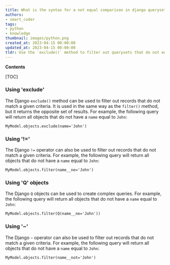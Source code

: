 ```yaml
---
title: What is the syntax for a not equal comparison in django queryset filtering?
authors:
- smart_coder
tags:
- python
- knowledge
thumbnail: images/python.png
created_at: 2023-04-15 00:00:00
updated_at: 2023-04-15 00:00:00
tldr: Use the `exclude()` method to filter out querysets that do not equal a certain value.
---
```


**Contents**

[TOC]

### Using 'exclude'

The Django `exclude()` method can be used to filter out records that do not match a given criteria. It is used in the same way as the `filter()` method, but it returns the opposite set of results. For example, the following query will return all objects that do not have a `name` equal to `John`:

```
MyModel.objects.exclude(name='John')
```

### Using '!='

The Django `!=` operator can also be used to filter out records that do not match a given criteria. For example, the following query will return all objects that do not have a `name` equal to `John`:

```
MyModel.objects.filter(name__ne='John')
```

### Using 'Q' objects

The Django `Q` objects can be used to create complex queries. For example, the following query will return all objects that do not have a `name` equal to `John`:

```
MyModel.objects.filter(Q(name__ne='John'))
```

### Using '~'

The Django `~` operator can also be used to filter out records that do not match a given criteria. For example, the following query will return all objects that do not have a `name` equal to `John`:

```
MyModel.objects.filter(name__not='John')
```

